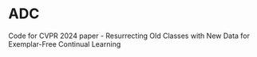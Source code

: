 # ADC
Code for CVPR 2024 paper - Resurrecting Old Classes with New Data for Exemplar-Free Continual Learning
